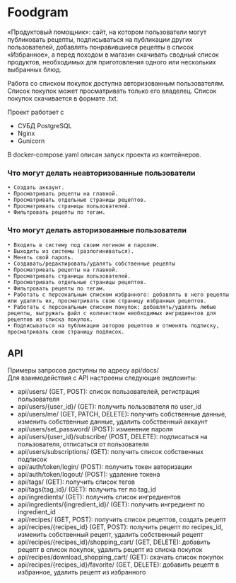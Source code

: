 # Foodgram
«Продуктовый помощник»: сайт, на котором пользователи могут публиковать рецепты, подписываться на публикации других пользователей, добавлять понравившиеся рецепты в список «Избранное», а перед походом в магазин скачивать сводный список продуктов, необходимых для приготовления одного или нескольких выбранных блюд.

Работа со списком покупок доступна авторизованным пользователям. Список покупок может просматривать только его владелец. Список покупок скачивается в формате .txt.

Проект работает с
- СУБД PostgreSQL
- Nginx
- Gunicorn

В docker-compose.yaml описан запуск проекта из контейнеров.

### Что могут делать неавторизованные пользователи
    • Создать аккаунт.
    • Просматривать рецепты на главной.
    • Просматривать отдельные страницы рецептов.
    • Просматривать страницы пользователей.
    • Фильтровать рецепты по тегам.
### Что могут делать авторизованные пользователи
    • Входить в систему под своим логином и паролем.
    • Выходить из системы (разлогиниваться).
    • Менять свой пароль.
    • Создавать/редактировать/удалять собственные рецепты
    • Просматривать рецепты на главной.
    • Просматривать страницы пользователей.
    • Просматривать отдельные страницы рецептов.
    • Фильтровать рецепты по тегам.
    • Работать с персональным списком избранного: добавлять в него рецепты или удалять их, просматривать свою страницу избранных рецептов.
    • Работать с персональным списком покупок: добавлять/удалять любые рецепты, выгружать файл с количеством необходимых ингридиентов для рецептов из списка покупок.
    • Подписываться на публикации авторов рецептов и отменять подписку, просматривать свою страницу подписок.

## API
Примеры запросов доступны по адресу api/docs/\
Для взаимодействия с API настроены следующие эндпоинты:
- api/users/ (GET, POST): список пользователей, регистрация пользователя
- api/users/{user_id}/ (GET): получить пользователя по user_id
- api/users/me/ (GET, PATCH, DELETE): получить собственные данные, изменить собственные данные, удалить собственный аккаунт
- api/users/set_password/ (POST): изменение пароля
- api/users/{user_id}/subscribe/ (POST, DELETE): подписаться на пользователя, отписаться от пользователя
- api/users/subscriptions/ (GET): получить список собственных подписок
- api/auth/token/login/ (POST): получить токен авторизации
- api/auth/token/logout/ (POST): удаление токена
- api/tags/ (GET): получить список тегов
- api/tags{tag_id}/ (GET): получить тег по tag_id
- api/ingredients/ (GET): получить список ингредиентов
- api/ingredients/{ingredient_id}/ (GET): получить ингредиент по ingredient_id
- api/recipes/ (GET, POST): получить список рецептов, создать рецепт
- api/recipes/{recipes_id} (GET, POST): получить рецепт по recipes_id, изменить собственный рецепт, удалить собственный рецепт
- api/recipes/{recipes_id}/shopping_cart/ (GET, DELETE): добавить рецепт в список покупок, удалить рецепт из списка покупок
- api/recipes/download_shopping_cart/ (GET): скачать список покупок
- api/recipes/{recipes_id}/favorite/ (GET, DELETE): добавить рецепт в избранное, удалить рецепт из избранного